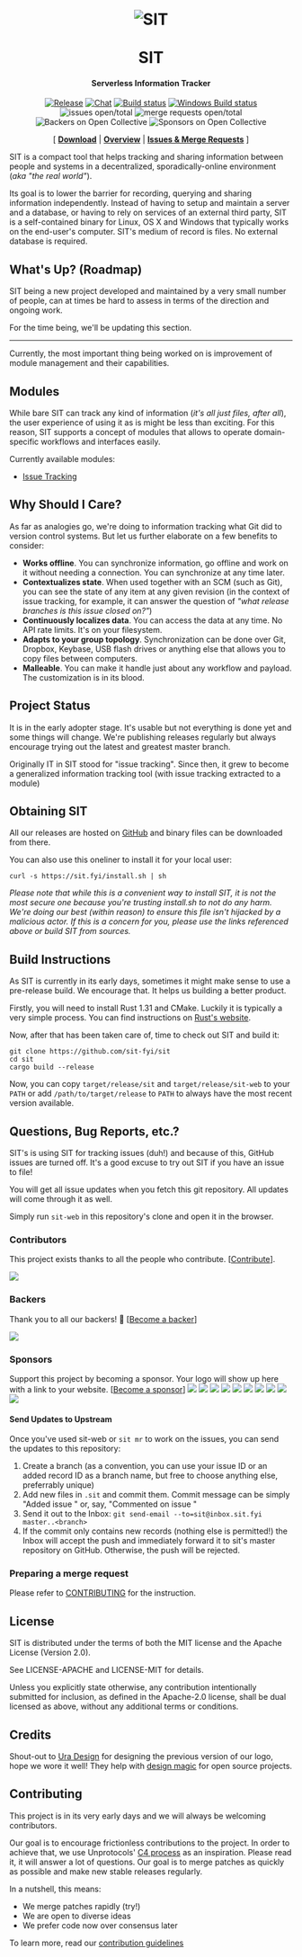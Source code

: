 <h1 align="center">
  <br>
  <img src="splash.jpg" alt="SIT">
  <br>
  <br>
  SIT
  <br>
</h1>

<h4 align="center">Serverless Information Tracker</h4>

<p align="center">
 <a href="https://github.com/sit-fyi/sit/releases"><img alt="Release" src="https://img.shields.io/github/release/sit-fyi/sit.svg"></a>
 <a href="https://gitter.im/sit-fyi/Lobby"><img alt="Chat" src="https://badges.gitter.im/sit-fyi/Lobby.png"></a>
 <a href="https://travis-ci.org/sit-fyi/sit"><img alt="Build status" src="https://travis-ci.org/sit-fyi/sit.svg?branch=master"></a>
 <a href="https://ci.appveyor.com/project/yrashk/sit"><img alt="Windows Build status" src="https://ci.appveyor.com/api/projects/status/0iv6ltgk3pa122hx?svg=true"></a>
 <img alt="issues open/total" src="https://s3-us-west-1.amazonaws.com/sit-badges/issues.svg?refresh">
 <img alt="merge requests open/total" src="https://s3-us-west-1.amazonaws.com/sit-badges/merge_requests.svg?refresh">
  <img alt="Backers on Open Collective" src="https://opencollective.com/sit/backers/badge.svg">
  <img alt="Sponsors on Open Collective" src="https://opencollective.com/sit/sponsors/badge.svg">
</p>

<p align="center">
  [
    <a href="https://github.com/sit-fyi/sit/releases"><b>Download</b></a> |
    <a href="doc/architecture_overview.md"><b>Overview</b></a> |
    <a href="#questions-bug-reports-etc"><b>Issues & Merge Requests</b></a>
  ]
</p>

SIT is a compact tool that helps tracking and sharing information between people and systems
in a decentralized, sporadically-online environment (*aka "the real world"*).

Its goal is to lower the barrier for recording, querying and sharing information
independently. Instead of having to setup and maintain a server and a database,
or having to rely on services of an external third party, SIT is a self-contained
binary for Linux, OS X and Windows that typically works on the end-user's computer.
SIT's medium of record is files. No external database is required.

## What's Up? (Roadmap)

SIT being a new project developed and maintained by a very small number of people,
can at times be hard to assess in terms of the direction and ongoing work.

For the time being, we'll be updating this section.

---

Currently, the most important thing being worked on is improvement of module management
and their capabilities.

## Modules

While bare SIT can track any kind of information (*it's all just files, after
all*), the user experience of using it as is might be less than exciting. For this
reason, SIT supports a concept of modules that allows to operate domain-specific
workflows and interfaces easily.

Currently available modules:

* [Issue Tracking](https://github.com/sit-fyi/issue-tracking)

## Why Should I Care?

As far as analogies go, we're doing to information tracking what Git did to version control systems. But let us
further elaborate on a few benefits to consider:

* **Works offline**. You can synchronize information, go offline and work
  on it without needing a connection. You can synchronize at any time later.
* **Contextualizes state**. When used together with an SCM (such as Git), you
  can see the state of any item at any given revision (in the context of issue
  tracking, for example, it can answer the question of *"what release branches
  is this issue closed on?"*)
* **Continuously localizes data**. You can access the data at any time. No API rate limits. It's on your filesystem.
* **Adapts to your group topology**. Synchronization can be done over Git, Dropbox, Keybase,
  USB flash drives or anything else that allows you to copy files between computers.
* **Malleable**. You can make it handle just about any workflow and payload. The customization
  is in its blood.

## Project Status

It is in the early adopter stage. It's usable but not everything is done yet and
some things will change. We're publishing releases regularly but always encourage
trying out the latest and greatest master branch.

Originally IT in SIT stood for "issue tracking". Since then, it grew to become a generalized
information tracking tool (with issue tracking extracted to a module)

## Obtaining SIT

All our releases are hosted on [GitHub](https://github.com/sit-fyi/sit/releases)
and binary files can be downloaded from there.

You can also use this oneliner to install it for your local user:

```
curl -s https://sit.fyi/install.sh | sh
```

*Please note that while this is a convenient way to install SIT, it is not
the most secure one because you're trusting install.sh to not do any harm.
We're doing our best (within reason) to ensure this file isn't hijacked by a malicious
actor. If this is a concern for you, please use the links referenced above or
build SIT from sources.*



## Build Instructions

As SIT is currently in its early days, sometimes it might make sense to use a
pre-release build. We encourage that. It helps us building a better product.

Firstly, you will need to install Rust 1.31 and CMake. Luckily
it is typically a very simple process. You can find
instructions on [Rust's website](https://www.rust-lang.org/en-US/install.html).

Now, after that has been taken care of, time to check
out SIT and build it:

```
git clone https://github.com/sit-fyi/sit
cd sit
cargo build --release
```

Now, you can copy `target/release/sit` and `target/release/sit-web` to your
`PATH` or add `/path/to/target/release` to `PATH` to always have the most
recent version available.

## Questions, Bug Reports, etc.?

SIT's is using SIT for tracking issues (duh!) and because of this, GitHub
issues are turned off. It's a good excuse to try out SIT if you have an
issue to file!

You will get all issue updates when you fetch this git repository. All updates
will come through it as well.

Simply run `sit-web` in this repository's clone and open it in the browser.

### Contributors

This project exists thanks to all the people who contribute. [[Contribute](CONTRIBUTING.md)].

<a href="https://github.com/sit-fyi/sit/graphs/contributors"><img src="https://opencollective.com/sit/contributors.svg?width=890&button=false" /></a>

### Backers

Thank you to all our backers! 🙏 [[Become a backer](https://opencollective.com/sit#backer)]

<a href="https://opencollective.com/sit#backers" target="_blank"><img src="https://opencollective.com/sit/backers.svg?width=890"></a>

### Sponsors
 Support this project by becoming a sponsor. Your logo will show up here with a link to your website. [[Become a sponsor](https://opencollective.com/sit#sponsor)]
 <a href="https://opencollective.com/sit/sponsor/0/website" target="_blank"><img src="https://opencollective.com/sit/sponsor/0/avatar.svg"></a>
<a href="https://opencollective.com/sit/sponsor/1/website" target="_blank"><img src="https://opencollective.com/sit/sponsor/1/avatar.svg"></a>
<a href="https://opencollective.com/sit/sponsor/2/website" target="_blank"><img src="https://opencollective.com/sit/sponsor/2/avatar.svg"></a>
<a href="https://opencollective.com/sit/sponsor/3/website" target="_blank"><img src="https://opencollective.com/sit/sponsor/3/avatar.svg"></a>
<a href="https://opencollective.com/sit/sponsor/4/website" target="_blank"><img src="https://opencollective.com/sit/sponsor/4/avatar.svg"></a>
<a href="https://opencollective.com/sit/sponsor/5/website" target="_blank"><img src="https://opencollective.com/sit/sponsor/5/avatar.svg"></a>
<a href="https://opencollective.com/sit/sponsor/6/website" target="_blank"><img src="https://opencollective.com/sit/sponsor/6/avatar.svg"></a>
<a href="https://opencollective.com/sit/sponsor/7/website" target="_blank"><img src="https://opencollective.com/sit/sponsor/7/avatar.svg"></a>
<a href="https://opencollective.com/sit/sponsor/8/website" target="_blank"><img src="https://opencollective.com/sit/sponsor/8/avatar.svg"></a>
<a href="https://opencollective.com/sit/sponsor/9/website" target="_blank"><img src="https://opencollective.com/sit/sponsor/9/avatar.svg"></a>

#### Send Updates to Upstream

Once you've used sit-web or `sit mr` to work on the issues,
you can send the updates to this repository:

1. Create a branch (as a convention, you can use your issue ID or an added record ID as a branch name, but free to choose anything else, preferrably unique)
2. Add new files in `.sit` and commit them. Commit message can be simply "Added issue <ISSUE-ID>"
   or, say, "Commented on issue <ISSUE-ID>"
3. Send it out to the Inbox: `git send-email --to=sit@inbox.sit.fyi master..<branch>`
4. If the commit only contains new records (nothing else is permitted!) the Inbox
   will accept the push and immediately forward it to sit's master repository on GitHub.
   Otherwise, the push will be rejected.

### Preparing a merge request

Please refer to [CONTRIBUTING](https://github.com/sit-fyi/sit/blob/master/CONTRIBUTING.md#preparing-a-merge-request) for the instruction.

## License

SIT is distributed under the terms of both the MIT license and the Apache License (Version 2.0).

See LICENSE-APACHE and LICENSE-MIT for details.

Unless you explicitly state otherwise, any contribution intentionally submitted
for inclusion, as defined in the Apache-2.0 license, shall be dual licensed as
above, without any additional terms or conditions.

## Credits

Shout-out to [Ura Design](https://ura.design/) for designing the previous version of our logo, hope we wore it well! They help with [design magic](https://ura.design/request/) for open source projects.

## Contributing

This project is in its very early days and we will always be welcoming
contributors.

Our goal is to encourage frictionless contributions to the project. In order to
achieve that, we use Unprotocols' [C4 process](https://rfc.unprotocols.org/spec:1/C4)
as an inspiration. Please read it, it will answer a lot of questions. Our goal is to
merge patches as quickly as possible and make new stable releases regularly.

In a nutshell, this means:

* We merge patches rapidly (try!)
* We are open to diverse ideas
* We prefer code now over consensus later

To learn more, read our [contribution guidelines](CONTRIBUTING.md)
